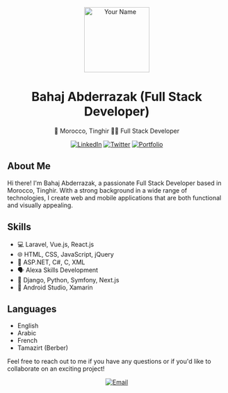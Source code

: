 <div align="center">
  <img src="https://avatars.githubusercontent.com/u/103391379" alt="Your Name" width="150px">

# Bahaj Abderrazak (Full Stack Developer)

📍 Morocco, Tinghir
👨‍💻 Full Stack Developer

[![LinkedIn](https://img.shields.io/badge/LinkedIn-Connect-blue?logo=linkedin&style=flat-square&logoColor=white)](https://www.linkedin.com/in/abderrazak-bahaj/)
[![Twitter](https://img.shields.io/badge/Twitter-Follow-1DA1F2?logo=twitter&style=flat-square&logoColor=white)](https://twitter.com/#/)
[![Portfolio](https://img.shields.io/badge/Portfolio-Visit-ff69b4?style=flat-square&logo=portfolio&logoColor=white)](https://github.com/abderrazak-bahaj.github.io)

</div>

## About Me

Hi there! I'm Bahaj Abderrazak, a passionate Full Stack Developer based in Morocco, Tinghir. With a strong background in a wide range of technologies, I create web and mobile applications that are both functional and visually appealing. 


## Skills

- 💻 Laravel, Vue.js, React.js
- 🌐 HTML, CSS, JavaScript, jQuery
- 🌟 ASP.NET, C#, C, XML
- 🗣️ Alexa Skills Development
- 🐍 Django, Python, Symfony, Next.js
- 📱 Android Studio, Xamarin

## Languages

- English
- Arabic
- French
- Tamazirt (Berber)

Feel free to reach out to me if you have any questions or if you'd like to collaborate on an exciting project!

<div align="center">
  <a href="mailto:bahaj.abderrazak@gmail.com"><img src="https://img.shields.io/badge/Email-Contact%20Me-D14836?style=flat-square&logo=gmail&logoColor=white" alt="Email"></a>
</div>
